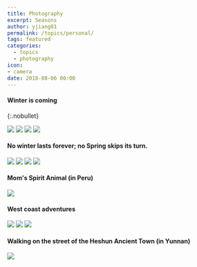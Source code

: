 ```yaml
---
title: Photography
excerpt: Seasons
author: yjiang01
permalink: /topics/personal/
tags: featured
categories:
  - topics
  - photography
icon:
- camera
date: 2018-08-06 00:00
---
```

#### Winter is coming

{:.nobullet}

<img src="{{site.baseurl}}/images/winter1.jpg">
<img src="{{site.baseurl}}/images/winter2.jpg">
<img src="{{site.baseurl}}/images/winter3.jpg">
<img src="{{site.baseurl}}/images/winter4.jpg">

#### No winter lasts forever; no Spring skips its turn.

<img src="{{site.baseurl}}/images/spring1.jpg">
<img src="{{site.baseurl}}/images/spring2.jpg">
<img src="{{site.baseurl}}/images/spring3.jpg">
<img src="{{site.baseurl}}/images/spring4.jpg">

#### Mom's Spirit Animal (in Peru)

<img src="{{site.baseurl}}/images/llama.jpeg">

#### West coast adventures

<img src="{{site.baseurl}}/images/grandcanyon.jpeg">
<img src="{{site.baseurl}}/images/DV.jpeg">
<img src="{{site.baseurl}}/images/DV1.jpeg">

#### Walking on the street of the Heshun Ancient Town (in Yunnan)

<img src="{{site.baseurl}}/images/yunnan.jpeg">

